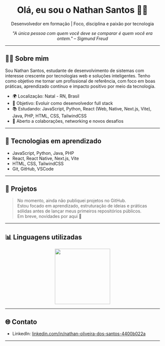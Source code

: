 <h1 align="center">Olá, eu sou o Nathan Santos 👨‍💻</h1>

<p align="center">
  Desenvolvedor em formação | Foco, disciplina e paixão por tecnologia
</p>

<p align="center"><i>"A única pessoa com quem você deve se comparar é quem você era ontem." – Sigmund Freud</i></p>

---

## 👨‍💼 Sobre mim

Sou Nathan Santos, estudante de desenvolvimento de sistemas com interesse crescente por tecnologias web e soluções inteligentes. Tenho como objetivo me tornar um profissional de referência, com foco em boas práticas, aprendizado contínuo e impacto positivo por meio da tecnologia.

- 🌍 Localização: Natal - RN, Brasil  
- 🎯 Objetivo: Evoluir como desenvolvedor full stack  
- 📚 Estudando: JavaScript, Python, React (Web, Native, Next.js, Vite), Java, PHP, HTML, CSS, TailwindCSS  
- 🤝 Aberto a colaborações, networking e novos desafios

---

## 🧠 Tecnologias em aprendizado

- JavaScript, Python, Java, PHP  
- React, React Native, Next.js, Vite  
- HTML, CSS, TailwindCSS  
- Git, GitHub, VSCode  

---

## 📌 Projetos

> No momento, ainda não publiquei projetos no GitHub.  
> Estou focado em aprendizado, estruturação de ideias e práticas sólidas antes de lançar meus primeiros repositórios públicos.  
> Em breve, novidades por aqui 👀

---

## 📊 Linguagens utilizadas

<div align="center">
  <img height="180em" src="https://github-readme-stats.vercel.app/api/top-langs/?username=nathansantos&layout=compact&theme=default" />
</div>

---

## 🌐 Contato

- LinkedIn: [linkedin.com/in/nathan-oliveira-dos-santos-4400b022a](https://www.linkedin.com/in/nathan-oliveira-dos-santos-4400b022a)

---
